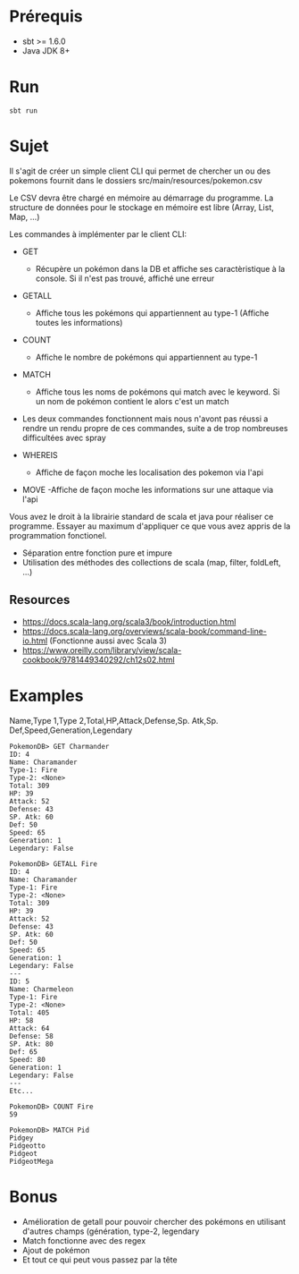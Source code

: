 # Prérequis

- sbt >= 1.6.0
- Java JDK 8+

# Run

````shell
sbt run
````

# Sujet

Il s'agit de créer un simple client CLI qui permet de chercher un ou des pokemons fournit dans le dossiers src/main/resources/pokemon.csv

Le CSV devra être chargé en mémoire au démarrage du programme. 
La structure de données pour le stockage en mémoire est libre (Array, List, Map, ...)

Les commandes à implémenter par le client CLI:

- GET <pokemon-name> 
  - Récupère un pokémon dans la DB et affiche ses caractèristique à la console.  Si il n'est pas trouvé, affiché une erreur
- GETALL <pokemon-type-1>
  - Affiche tous les pokémons qui appartiennent au type-1 (Affiche toutes les informations)
- COUNT <pokemon-type-1>
  - Affiche le nombre de pokémons qui appartiennent au type-1
- MATCH <keyword>
  - Affiche tous les noms de pokémons qui match avec le keyword. Si un nom de pokémon contient le <keyword> alors c'est un match
  
- Les deux commandes fonctionnent mais nous n'avont pas réussi a rendre un rendu propre de ces commandes, suite a de trop nombreuses difficultées avec spray
 
- WHEREIS <pokemon> 
  - Affiche de façon moche les localisation des pokemon via l'api

- MOVE <move name>
	-Affiche de façon moche les informations sur une attaque via l'api


Vous avez le droit à la librairie standard de scala et java pour réaliser ce programme.
Essayer au maximum d'appliquer ce que vous avez appris de la programmation fonctionel. 

- Séparation entre fonction pure et impure
- Utilisation des méthodes des collections de scala (map, filter, foldLeft, ...)

## Resources

- https://docs.scala-lang.org/scala3/book/introduction.html
- https://docs.scala-lang.org/overviews/scala-book/command-line-io.html (Fonctionne aussi avec Scala 3)
- https://www.oreilly.com/library/view/scala-cookbook/9781449340292/ch12s02.html

# Examples

Name,Type 1,Type 2,Total,HP,Attack,Defense,Sp. Atk,Sp. Def,Speed,Generation,Legendary
```shell
PokemonDB> GET Charmander
ID: 4
Name: Charamander
Type-1: Fire
Type-2: <None>
Total: 309
HP: 39
Attack: 52
Defense: 43
SP. Atk: 60
Def: 50
Speed: 65
Generation: 1
Legendary: False
```

```shell
PokemonDB> GETALL Fire
ID: 4
Name: Charamander
Type-1: Fire
Type-2: <None>
Total: 309
HP: 39
Attack: 52
Defense: 43
SP. Atk: 60
Def: 50
Speed: 65
Generation: 1
Legendary: False
---
ID: 5
Name: Charmeleon
Type-1: Fire
Type-2: <None>
Total: 405
HP: 58
Attack: 64
Defense: 58
SP. Atk: 80
Def: 65
Speed: 80
Generation: 1
Legendary: False
---
Etc...
```

```shell
PokemonDB> COUNT Fire
59
```

```shell
PokemonDB> MATCH Pid
Pidgey
Pidgeotto
Pidgeot
PidgeotMega
```

# Bonus

- Amélioration de getall pour pouvoir chercher des pokémons en utilisant d'autres champs (génération, type-2, legendary
- Match fonctionne avec des regex
- Ajout de pokémon
- Et tout ce qui peut vous passez par la tête